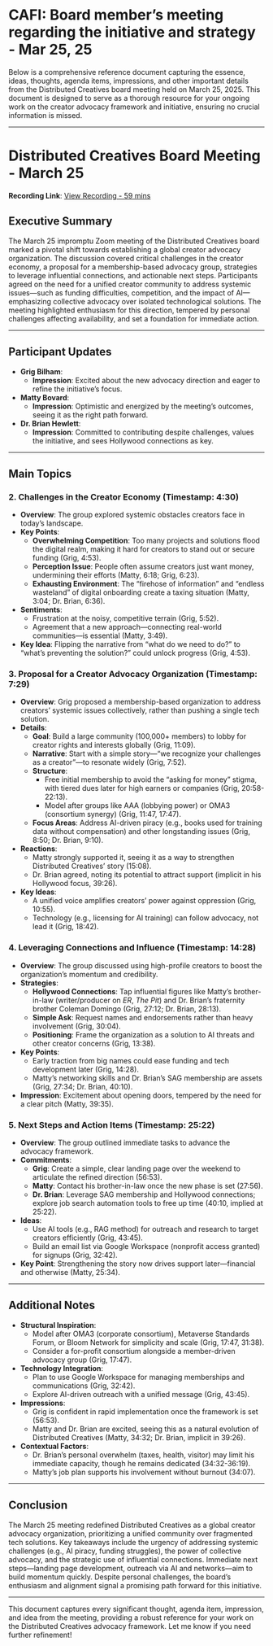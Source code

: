 # CAFI: Board member’s meeting regarding the initiative and strategy - Mar 25, 25

Below is a comprehensive reference document capturing the essence, ideas, thoughts, agenda items, impressions, and other important details from the Distributed Creatives board meeting held on March 25, 2025. This document is designed to serve as a thorough resource for your ongoing work on the creator advocacy framework and initiative, ensuring no crucial information is missed.

---

# Distributed Creatives Board Meeting - March 25

**Recording Link**: [View Recording - 59 mins](https://fathom.video/share/cLKhxva_uejUtmzTJtuBRNBanezyPB-s)

## Executive Summary

The March 25 impromptu Zoom meeting of the Distributed Creatives board marked a pivotal shift towards establishing a global creator advocacy organization. The discussion covered critical challenges in the creator economy, a proposal for a membership-based advocacy group, strategies to leverage influential connections, and actionable next steps. Participants agreed on the need for a unified creator community to address systemic issues—such as funding difficulties, competition, and the impact of AI—emphasizing collective advocacy over isolated technological solutions. The meeting highlighted enthusiasm for this direction, tempered by personal challenges affecting availability, and set a foundation for immediate action.

---

## Participant Updates

- **Grig Bilham**:
    - **Impression**: Excited about the new advocacy direction and eager to refine the initiative’s focus.
- **Matty Bovard**:
    - **Impression**: Optimistic and energized by the meeting’s outcomes, seeing it as the right path forward.
- **Dr. Brian Hewlett**:
    - **Impression**: Committed to contributing despite challenges, values the initiative, and sees Hollywood connections as key.

---

## Main Topics

### 2. Challenges in the Creator Economy (Timestamp: 4:30)

- **Overview**: The group explored systemic obstacles creators face in today’s landscape.
- **Key Points**:
    - **Overwhelming Competition**: Too many projects and solutions flood the digital realm, making it hard for creators to stand out or secure funding (Grig, 4:53).
    - **Perception Issue**: People often assume creators just want money, undermining their efforts (Matty, 6:18; Grig, 6:23).
    - **Exhausting Environment**: The “firehose of information” and “endless wasteland” of digital onboarding create a taxing situation (Matty, 3:04; Dr. Brian, 6:36).
- **Sentiments**:
    - Frustration at the noisy, competitive terrain (Grig, 5:52).
    - Agreement that a new approach—connecting real-world communities—is essential (Matty, 3:49).
- **Key Idea**: Flipping the narrative from “what do we need to do?” to “what’s preventing the solution?” could unlock progress (Grig, 4:53).

### 3. Proposal for a Creator Advocacy Organization (Timestamp: 7:29)

- **Overview**: Grig proposed a membership-based organization to address creators’ systemic issues collectively, rather than pushing a single tech solution.
- **Details**:
    - **Goal**: Build a large community (100,000+ members) to lobby for creator rights and interests globally (Grig, 11:09).
    - **Narrative**: Start with a simple story—“we recognize your challenges as a creator”—to resonate widely (Grig, 7:52).
    - **Structure**:
        - Free initial membership to avoid the “asking for money” stigma, with tiered dues later for high earners or companies (Grig, 20:58-22:13).
        - Model after groups like AAA (lobbying power) or OMA3 (consortium synergy) (Grig, 11:47, 17:47).
    - **Focus Areas**: Address AI-driven piracy (e.g., books used for training data without compensation) and other longstanding issues (Grig, 8:50; Dr. Brian, 9:10).
- **Reactions**:
    - Matty strongly supported it, seeing it as a way to strengthen Distributed Creatives’ story (15:08).
    - Dr. Brian agreed, noting its potential to attract support (implicit in his Hollywood focus, 39:26).
- **Key Ideas**:
    - A unified voice amplifies creators’ power against oppression (Grig, 10:55).
    - Technology (e.g., licensing for AI training) can follow advocacy, not lead it (Grig, 18:42).

### 4. Leveraging Connections and Influence (Timestamp: 14:28)

- **Overview**: The group discussed using high-profile creators to boost the organization’s momentum and credibility.
- **Strategies**:
    - **Hollywood Connections**: Tap influential figures like Matty’s brother-in-law (writer/producer on *ER*, *The Pit*) and Dr. Brian’s fraternity brother Coleman Domingo (Grig, 27:12; Dr. Brian, 28:13).
    - **Simple Ask**: Request names and endorsements rather than heavy involvement (Grig, 30:04).
    - **Positioning**: Frame the organization as a solution to AI threats and other creator concerns (Grig, 13:38).
- **Key Points**:
    - Early traction from big names could ease funding and tech development later (Grig, 14:28).
    - Matty’s networking skills and Dr. Brian’s SAG membership are assets (Grig, 27:34; Dr. Brian, 40:10).
- **Impression**: Excitement about opening doors, tempered by the need for a clear pitch (Matty, 39:35).

### 5. Next Steps and Action Items (Timestamp: 25:22)

- **Overview**: The group outlined immediate tasks to advance the advocacy framework.
- **Commitments**:
    - **Grig**: Create a simple, clear landing page over the weekend to articulate the refined direction (56:53).
    - **Matty**: Contact his brother-in-law once the new phase is set (27:56).
    - **Dr. Brian**: Leverage SAG membership and Hollywood connections; explore job search automation tools to free up time (40:10, implied at 25:22).
- **Ideas**:
    - Use AI tools (e.g., RAG method) for outreach and research to target creators efficiently (Grig, 43:45).
    - Build an email list via Google Workspace (nonprofit access granted) for signups (Grig, 32:42).
- **Key Point**: Strengthening the story now drives support later—financial and otherwise (Matty, 25:34).

---

## Additional Notes

- **Structural Inspiration**:
    - Model after OMA3 (corporate consortium), Metaverse Standards Forum, or Bloom Network for simplicity and scale (Grig, 17:47, 31:38).
    - Consider a for-profit consortium alongside a member-driven advocacy group (Grig, 17:47).
- **Technology Integration**:
    - Plan to use Google Workspace for managing memberships and communications (Grig, 32:42).
    - Explore AI-driven outreach with a unified message (Grig, 43:45).
- **Impressions**:
    - Grig is confident in rapid implementation once the framework is set (56:53).
    - Matty and Dr. Brian are excited, seeing this as a natural evolution of Distributed Creatives (Matty, 34:32; Dr. Brian, implicit in 39:26).
- **Contextual Factors**:
    - Dr. Brian’s personal overwhelm (taxes, health, visitor) may limit his immediate capacity, though he remains dedicated (34:32-36:19).
    - Matty’s job plan supports his involvement without burnout (34:07).

---

## Conclusion

The March 25 meeting redefined Distributed Creatives as a global creator advocacy organization, prioritizing a unified community over fragmented tech solutions. Key takeaways include the urgency of addressing systemic challenges (e.g., AI piracy, funding struggles), the power of collective advocacy, and the strategic use of influential connections. Immediate next steps—landing page development, outreach via AI and networks—aim to build momentum quickly. Despite personal challenges, the board’s enthusiasm and alignment signal a promising path forward for this initiative.

---

This document captures every significant thought, agenda item, impression, and idea from the meeting, providing a robust reference for your work on the Distributed Creatives advocacy framework. Let me know if you need further refinement!